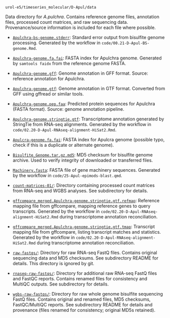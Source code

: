 `urol-e5/timeseries_molecular/D-Apul/data`


Data directory for _A.pulchra_. Contains reference genome files, annotation files, processed count matrices, and raw sequencing data. Provenance/source information is included for each file where possible.


- [`Apulchra-bs-genome.stderr`](./Apulchra-bs-genome.stderr): Standard error output from bisulfite genome processing. Generated by the workflow in `code/00.21-D-Apul-BS-genome.Rmd`.

- [`Apulchra-genome.fa.fai`](./Apulchra-genome.fa.fai): FASTA index for Apulchra genome. Generated by `samtools faidx` from the reference genome FASTA.

- [`Apulchra-genome.gff`](./Apulchra-genome.gff): Genome annotation in GFF format. Source: reference annotation for Apulchra.

- [`Apulchra-genome.gtf`](./Apulchra-genome.gtf): Genome annotation in GTF format. Converted from GFF using gffread or similar tools.

- [`Apulchra-genome.pep.faa`](./Apulchra-genome.pep.faa): Predicted protein sequences for Apulchra (FASTA format). Source: genome annotation pipeline.

- [`Apulchra-genome.stringtie.gtf`](./Apulchra-genome.stringtie.gtf): Transcriptome annotation generated by StringTie from RNA-seq alignments. Generated by the workflow in `code/02.20-D-Apul-RNAseq-alignment-HiSat2.Rmd`.

- [`Apulcra-genome.fa.fai`](./Apulcra-genome.fa.fai): FASTA index for Apulcra genome (possible typo, check if this is a duplicate or alternate genome).

- [`Bisulfite_Genome.tar.gz.md5`](./Bisulfite_Genome.tar.gz.md5): MD5 checksum for bisulfite genome archive. Used to verify integrity of downloaded or transferred files.


- [`Machinery.fasta`](./Machinery.fasta): FASTA file of gene machinery sequences. Generated by the workflow in `code/25-Apul-epimods-blast.qmd`.

- [`count-matrices-01/`](./count-matrices-01/): Directory containing processed count matrices from RNA-seq and WGBS analyses. See subdirectory for details.

- [`gffcompare_merged.Apulchra-genome.stringtie.gtf.refmap`](./gffcompare_merged.Apulchra-genome.stringtie.gtf.refmap): Reference mapping file from gffcompare, mapping reference genes to query transcripts. Generated by the workflow in `code/02.20-D-Apul-RNAseq-alignment-HiSat2.Rmd` during transcriptome annotation reconciliation.

- [`gffcompare_merged.Apulchra-genome.stringtie.gtf.tmap`](./gffcompare_merged.Apulchra-genome.stringtie.gtf.tmap): Transcript mapping file from gffcompare, listing transcript matches and statistics. Generated by the workflow in `code/02.20-D-Apul-RNAseq-alignment-HiSat2.Rmd` during transcriptome annotation reconciliation.

- [`raw-fastqs/`](./raw-fastqs/): Directory for raw RNA-seq FastQ files. Contains original sequencing data and MD5 checksums. See subdirectory README for details. This directory is ignored by git.

- [`rnaseq-raw-fastqs/`](./rnaseq-raw-fastqs/): Directory for additional raw RNA-seq FastQ files and FastQC reports. Contains renamed files for consistency and MultiQC outputs. See subdirectory for details.

- [`wgbs-raw-fastqs/`](./wgbs-raw-fastqs/): Directory for raw whole genome bisulfite sequencing FastQ files. Contains original and renamed files, MD5 checksums, FastQC/MultiQC reports. See subdirectory README for details and provenance (files renamed for consistency; original MD5s retained).
